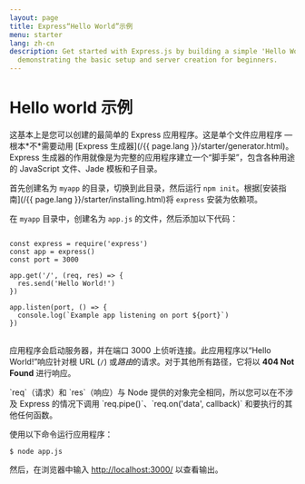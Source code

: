 ```yaml
---
layout: page
title: Express“Hello World”示例
menu: starter
lang: zh-cn
description: Get started with Express.js by building a simple 'Hello World' application,
  demonstrating the basic setup and server creation for beginners.
---
```


# Hello world 示例

<div class="doc-box doc-info" markdown="1">
这基本上是您可以创建的最简单的 Express 应用程序。这是单个文件应用程序 &mdash; 根本*不*需要动用 [Express 生成器](/{{ page.lang }}/starter/generator.html)。Express 生成器的作用就像是为完整的应用程序建立一个“脚手架”，包含各种用途的 JavaScript 文件、Jade 模板和子目录。
</div>

首先创建名为 `myapp` 的目录，切换到此目录，然后运行 `npm init`。根据[安装指南](/{{ page.lang }}/starter/installing.html)将 `express` 安装为依赖项。

在 `myapp` 目录中，创建名为 `app.js` 的文件，然后添加以下代码：

<pre>
<code class="language-javascript" translate="no">
const express = require('express')
const app = express()
const port = 3000

app.get('/', (req, res) => {
  res.send('Hello World!')
})

app.listen(port, () => {
  console.log(`Example app listening on port ${port}`)
})
</code>
</pre>

应用程序会启动服务器，并在端口 3000 上侦听连接。此应用程序以“Hello World!”响应针对根 URL (`/`) 或*路由*的请求。对于其他所有路径，它将以 **404 Not Found** 进行响应。

<div class="doc-box doc-notice" markdown="1">
`req`（请求）和 `res`（响应）与 Node 提供的对象完全相同，所以您可以在不涉及 Express 的情况下调用 `req.pipe()`、`req.on('data', callback)` 和要执行的其他任何函数。
</div>

使用以下命令运行应用程序：

```console
$ node app.js
```

然后，在浏览器中输入 [http://localhost:3000/](http://localhost:3000/) 以查看输出。

